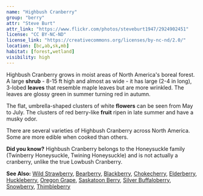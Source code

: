 ```yaml
---
name: "Highbush Cranberry"
group: "berry"
attr: "Steve Burt"
attr_link: "https://www.flickr.com/photos/steveburt1947/2924902451"
license: "CC BY-NC-ND"
license_link: "https://creativecommons.org/licenses/by-nc-nd/2.0/"
location: [bc,ab,sk,mb]
habitat: [forest,wetland]
visibility: high
---
```

Highbush Cranberry grows in moist areas of North America's boreal forest. A large **shrub** - 8-15 ft high and almost as wide - it has large (2-4 in long), 3-lobed **leaves** that resemble maple leaves but are more wrinkled. The leaves are glossy green in summer turning red in autumn.

The flat, umbrella-shaped clusters of white **flowers** can be seen from May to July. The clusters of red berry-like **fruit** ripen in late summer and have a musky odor.

There are several varieties of Highbush Cranberry across North America. Some are more edible when cooked than others.

**Did you know?** Highbush Cranberry belongs to the Honeysuckle family (Twinberry Honeysuckle, Twining Honeysuckle) and is not actually a cranberry, unlike the true Lowbush Cranberry.

<!-- generated, do not edit -->
**See Also:**
[Wild Strawberry](/plants/wildstraw),
[Bearberry](/trees/bear),
[Blackberry](/trees/blackber),
[Chokecherry](/trees/choke),
[Elderberry](/trees/elder),
[Huckleberry](/trees/huck),
[Oregon Grape](/trees/orgrape),
[Saskatoon Berry](/trees/saskber),
[Silver Buffaloberry](/trees/silbufber),
[Snowberry](/trees/snow),
[Thimbleberry](/trees/thimble)
